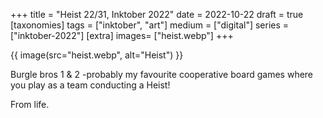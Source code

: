 +++
title = "Heist 22/31, Inktober 2022"
date = 2022-10-22
draft =  true
[taxonomies]
tags = ["inktober", "art"]
medium = ["digital"]
series = ["inktober-2022"]
[extra]
images= ["heist.webp"]
+++

{{ image(src="heist.webp", alt="Heist") }}

Burgle bros 1 & 2 -probably my favourite cooperative board games where you play as a team conducting a Heist!

From life.
